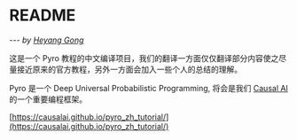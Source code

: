 # README

--- *by [Heyang Gong](https://sites.google.com/view/minituring/home)*

这是一个 Pyro 教程的中文编译项目，我们的翻译一方面仅仅翻译部分内容使之尽量接近原来的官方教程，另外一方面会加入一些个人的总结的理解。

Pyro 是一个 Deep Universal Probabilistic Programming, 将会是我们 [Causal AI](https://sites.google.com/view/minituring/home) 的一个重要编程框架。

 

[https://causalai.github.io/pyro_zh_tutorial/](https://causalai.github.io/pyro_zh_tutorial/)